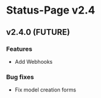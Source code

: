 # Status-Page v2.4

## v2.4.0 (FUTURE)

### Features
* Add Webhooks

### Bug fixes
* Fix model creation forms
